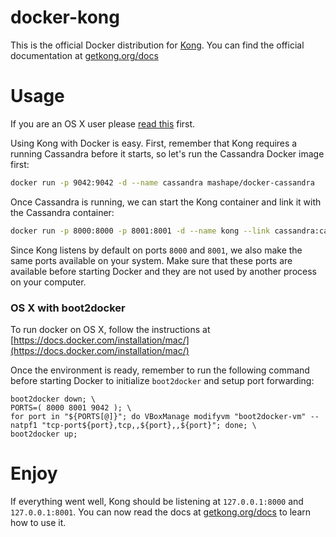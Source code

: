 # docker-kong
This is the official Docker distribution for [Kong][kong-repo-url]. You can find the official documentation at [getkong.org/docs][kong-docs-url]

# Usage

If you are an OS X user please [read this](#mac-os-x-users-using-boot2docker) first.

Using Kong with Docker is easy. First, remember that Kong requires a running Cassandra before it starts, so let's run the Cassandra Docker image first:

```bash
docker run -p 9042:9042 -d --name cassandra mashape/docker-cassandra
```

Once Cassandra is running, we can start the Kong container and link it with the Cassandra container:

```bash
docker run -p 8000:8000 -p 8001:8001 -d --name kong --link cassandra:cassandra mashape/docker-kong:0.0.1-beta
```

Since Kong listens by default on ports `8000` and `8001`, we also make the same ports available on your system. Make sure that these ports are available before starting Docker and they are not used by another process on your computer.

### OS X with boot2docker

To run docker on OS X, follow the instructions at [https://docs.docker.com/installation/mac/](https://docs.docker.com/installation/mac/)

Once the environment is ready, remember to run the following command before starting Docker to initialize `boot2docker` and setup port forwarding:

```
boot2docker down; \
PORTS=( 8000 8001 9042 ); \
for port in "${PORTS[@]}"; do VBoxManage modifyvm "boot2docker-vm" --natpf1 "tcp-port${port},tcp,,${port},,${port}"; done; \
boot2docker up;
```

# Enjoy

If everything went well, Kong should be listening at `127.0.0.1:8000` and `127.0.0.1:8001`. You can now read the docs at [getkong.org/docs][kong-docs-url] to learn how to use it.

[kong-repo-url]: https://github.com/Mashape/kong
[kong-docs-url]: http://getkong.org/docs
